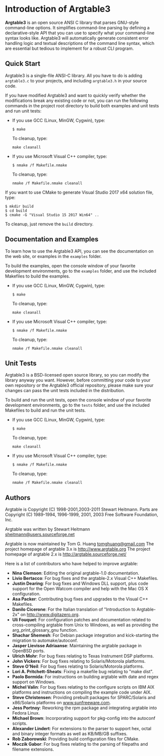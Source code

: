 
Introduction of Argtable3
=========================

**Argtable3** is an open source ANSI C library that parses GNU-style command-line
options. It simplifies command-line parsing by defining a declarative-style API
that you can use to specify what your command-line syntax looks like. Argtable3
will automatically generate consistent error handling logic and textual
descriptions of the command line syntax, which are essential but tedious to
implement for a robust CLI program.


Quick Start
-----------

Argtable3 is a single-file ANSI-C library. All you have to do is adding
`argtable3.c` to your projects, and including `argtable3.h` in your source code.

If you have modified Argtable3 and want to quickly verify whether the
modifications break any existing code or not, you can run the following commands
in the project root directory to build both examples and unit tests and run unit
tests:

* If you use GCC (Linux, MinGW, Cygwin), type:

  ```
  $ make
  ```

  To cleanup, type:
  
  ```
  make cleanall
  ```

* If you use Microsoft Visual C++ compiler, type:

  ```
  $ nmake /f Makefile.nmake
  ```

  To cleanup, type:
  
  ```
  nmake /f Makefile.nmake cleanall
  ```

If you want to use CMake to generate Visual Studio 2017 x64 solution file, type:

```
$ mkdir build
$ cd build
$ cmake -G "Visual Studio 15 2017 Win64" ..
```
  
To cleanup, just remove the `build` directory.


Documentation and Examples
--------------------------

To learn how to use the Argtable3 API, you can see the documentation on the web
site, or examples in the `examples` folder.

To build the examples, open the console window of your favorite development
environments, go to the `examples` folder, and use the included Makefiles to build
the examples.

* If you use GCC (Linux, MinGW, Cygwin), type:

  ```
  $ make
  ```

  To cleanup, type:
  
  ```
  make cleanall
  ```


* If you use Microsoft Visual C++ compiler, type:

  ```
  $ nmake /f Makefile.nmake
  ```

  To cleanup, type:
  
  ```
  nmake /f Makefile.nmake cleanall
  ```
  

Unit Tests
----------

Argtable3 is a BSD-licensed open source library, so you can modify the library
anyway you want. However, before committing your code to your own repository or
the Argtable3 official repository, please make sure your changes can pass the
unit tests included in the distribution.

To build and run the unit tests, open the console window of your favorite
development environments, go to the `tests` folder, and use the included Makefiles
to build and run the unit tests.

* If you use GCC (Linux, MinGW, Cygwin), type:

  ```
  $ make
  ```

  To cleanup, type:
  
  ```
  make cleanall
  ```


* If you use Microsoft Visual C++ compiler, type:

  ```
  $ nmake /f Makefile.nmake
  ```

  To cleanup, type:
  
  ```
  nmake /f Makefile.nmake cleanall
  ```
  

Authors
-------

Argtable is Copyright (C) 1998-2001,2003-2011 Stewart Heitmann.
Parts are Copyright (C) 1989-1994, 1996-1999, 2001, 2003
  Free Software Foundation, Inc.

Argtable was written by Stewart Heitmann <sheitmann@users.sourceforge.net>

Argtable is now maintained by Tom G. Huang <tomghuang@gmail.com>
The project homepage of argtable 3.x is http://www.argtable.org
The project homepage of argtable 2.x is http://argtable.sourceforge.net/

Here is a list of contributors who have helped to improve argtable:

- **Nina Clemson**: Editing the original argtable-1.0 documentation.
- **Livio Bertacco**: For bug fixes and the argtable-2.x Visual C++ Makefiles.                              
- **Justin Dearing**: For bug fixes and Windows DLL support, plus code support for the Open Watcom compiler and help with the Mac OS X configuration.
- **Asa Packer**: Contributing bug fixes and upgrades to the Visual C++ Makefiles.
- **Danilo Cicerone**: For the Italian translation of "Introduction to Argtable-2x" on http://www.digitazero.org.
- **Uli Fouquet**: For configuration patches and documentation related to cross-compiling argtable from Unix to Windows, as well as providing the arg_print_glossary_gnu function.
- **Shachar Shemesh**: For Debian package integration and kick-starting the migration to automake/autoconf.
- **Jasper Lievisse Adriaanse**:  Maintaining the argtable package in OpenBSD ports.
- **Ulrich Mohr**: For bug fixes relating to Texas Instrument DSP platforms.
- **John Vickers**: For bug fixes relating to Solaris/Motorola platforms.
- **Steve O'Neil**: For bug fixes relating to Solaris/Motorola platforms.
- **Lori A. Pritchett-Sheats**: Fixing a makefile bug relating to "make dist".
- **Paolo Bormida**: For instructions on building argtable with date and regex support on Windows.
- **Michel Valin**: For bug fixes relating to the configure scripts on IBM AIX platforms and instructions on compiling the example code under AIX.
- **Steve Christensen**: Providing prebuilt packages for SPARC/Solaris and x86/Solaris platforms on www.sunfreeware.com.
- **Jess Portnoy**: Reworking the rpm package and integrating argtable into Fedora Linux.
- **Michael Brown**: Incorporating support for pkg-config into the autoconf scripts.
- **Alexander Lindert**: For extensions to the parser to support hex, octal and binary integer formats as well as KB/MB/GB suffixes.
- **Rob Zaborowski**: Providing build configuration files for CMake.
- **Moczik Gabor**: For bug fixes relating to the parsing of filepaths and filename extensions.

